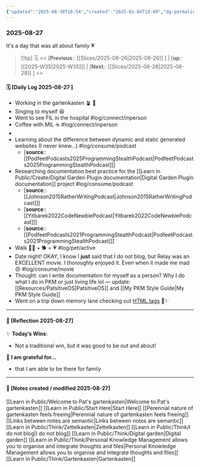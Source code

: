 ```yaml
---
{"updated":"2025-08-30T18:54","created":"2025-01-04T18:09","dg-permalink":"2025-08-27","dg-publish":true,"permalink":"/2025-08-27/","dgPassFrontmatter":true,"noteIcon":"1"}
---
```


### 2025-08-27

It's a day that was all about family 💗

> [!tip] 🗓
> << [**Previous**:: [[Slices/2025-08-26\|2025-08-26]] ] | [**up**:: [[2025-W35\|2025-W35]]] | [**Next**:: [[Slices/2025-08-28\|2025-08-28]] ] >>

#### 🗓️ [Daily Log 2025-08-27 ]

- Working in the gartenkasten 🪴 🌱 
- Singing to myself 😆 
- Went to see FIL in the hospital #log/connect/inperson 
- Coffee with MIL ☕️ #log/connect/inperson 
- 
- Learning about the difference between dynamic and static generated websites (I never knew...) #log/consume/podcast 
	- [**source**:: [[PodfeetPodcasts2025ProgrammingStealthPodcast\|PodfeetPodcasts2025ProgrammingStealthPodcast]]]
- Researching documentation best practice for the [[Learn in Public/Create/Digital Garden Plugin documentation\|Digital Garden Plugin documentation]] project #log/consume/podcast 
	- [**source**:: [[Johnson2015RatherWritingPodcast\|Johnson2015RatherWritingPodcast]]]
	- [**source**:: [[Yitbarek2022CodeNewbiePodcast\|Yitbarek2022CodeNewbiePodcast]]]
	- [**source**:: [[PodfeetPodcasts2021ProgrammingStealthPodcast\|PodfeetPodcasts2021ProgrammingStealthPodcast]]]
- Walk 🚶‍♀️ +  🐕  = 💗 #log/pet/active 
- Date night! OKAY, I know I **just** said that I do not blog, but Relay was an EXCELLENT movie. I thoroughly enjoyed it. Even when it made me mad 😠 #log/consume/movie 
- Thought: can I write documentation for myself as a person? Why I do what I do in PKM or just living life lol — update: [[Resources/PatsitiveOS\|PatsitiveOS]] and [[My PKM Style Guide\|My PKM Style Guide]]
- Went on a trip down memory lane checking out [HTML tags](https://artlung.com/html-day/) 🥹✨️


--- 
#### 🌙 [Reflection 2025-08-27]

✨ **Today’s Wins**:  
- Not a traditional win, but it was good to be out and about!

🌻 **I am grateful for...**
- that I am able to be there for family

---

#### 📝 [Notes created / modified 2025-08-27]

[[Learn in Public/Welcome to Pat's gartenkasten\|Welcome to Pat's gartenkasten]]
[[Learn in Public/Start Here\|Start Here]]
[[Perennial nature of gartenkasten feels freeing\|Perennial nature of gartenkasten feels freeing]]
[[Links between notes are semantic\|Links between notes are semantic]]
[[Learn in Public/Think/Zettelkasten\|Zettelkasten]]
[[Learn in Public/Think/I do not blog\|I do not blog]]
[[Learn in Public/Think/Digital garden\|Digital garden]]
[[Learn in Public/Think/Personal Knowledge Management allows you to organise and integrate thoughts and files\|Personal Knowledge Management allows you to organise and integrate thoughts and files]]
[[Learn in Public/Think/Gartenkasten\|Gartenkasten]] 
